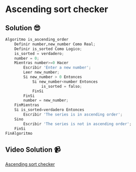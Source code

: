 # Ascending sort checker

## Solution 😎

```python
Algoritmo is_ascending_order
	Definir number,new_number Como Real;
	Definir is_sorted Como Logico;
	is_sorted = verdadero;
	number = 0;
	Mientras number>=0 Hacer
		Escribir 'Enter a new number';
		Leer new_number;
		Si new_number > 0 Entonces
			Si new_number<number Entonces
				is_sorted = falso;
			FinSi
		FinSi
		number = new_number;
	FinMientras
	Si is_sorted=verdadero Entonces
		Escribir 'The series is in ascending order';
	Sino
		Escribir 'The series is not in ascending order';
	FinSi
FinAlgoritmo
```

## Video Solution 📹

[Ascending sort checker](https://drive.google.com/file/d/1m4d2MVxB8seCZeFUP13TM33abpax6vfx/view?usp=share_link)
